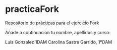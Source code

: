 # practicaFork
Repositorio de prácticas para el ejercicio Fork

Añade a continuación tu nombre, apellidos y curso:

Luis Gonzalez 1DAM
Carolina Sastre Garrido, 1ºDAM

